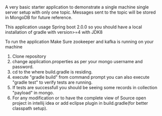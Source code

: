 A very basic starter application to demonstrate a single machine single server setup with only one topic. 
Messages sent to the topic will be stored in MongoDB for future reference.

This application usage Spring boot 2.0.0 so you should have a local installation of gradle with version>=4 with JDK8

To run the application
Make Sure zookeeper and kafka is running on your machine

1. Clone repository
2. change application.properties as per your mongo username and password.
2. cd to the <Directory> where build.gradle is residing.
3. execute "gradle build" from command prompt you can also execute "gradle test" to verify tests are running.
4. If tests are successfull you should be seeing some records in collection "payload" in mongo.
5. For any modification or to have the complete view of Source open project in intellij idea or add eclipse plugin in build.gradle(for better classpath setup).
 
